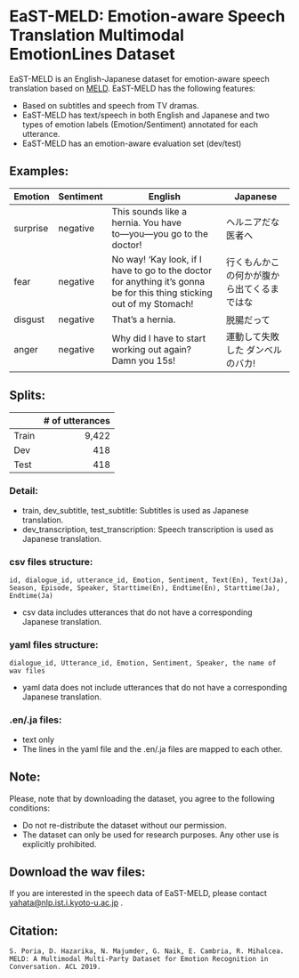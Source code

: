 # EaST-MELD: Emotion-aware Speech Translation Multimodal EmotionLines Dataset
EaST-MELD is an English-Japanese dataset for emotion-aware speech translation based on [MELD](リンク).
EaST-MELD has the following features:

- Based on subtitles and speech from TV dramas.
- EaST-MELD has text/speech in both English and Japanese and two types of emotion labels (Emotion/Sentiment) annotated for each utterance.
- EaST-MELD has an emotion-aware evaluation set (dev/test)

## Examples:

|Emotion|Sentiment|English|Japanese|
|----|----|----|----|
|surprise|negative|This sounds like a hernia. You have to―you―you go to the doctor!|ヘルニアだな医者へ|
|fear|negative|No way! ‘Kay look, if I have to go to the doctor for anything it’s gonna be for this thing sticking out of my Stomach!|行くもんかこの何かが腹から出てくるまではな|
|disgust|negative|That’s a hernia.|脱腸だって|
|anger|negative|Why did I have to start working out again? Damn you 15s!|運動して失敗した ダンベルのバカ!|

## Splits:
| |# of utterances|
|:---|---:|
|Train|9,422|
|Dev|418|
|Test|418|

### Detail:

- train, dev_subtitle, test_subtitle: Subtitles is used as Japanese translation.
- dev_transcription, test_transcription: Speech transcription is used as Japanese translation.

### csv files structure: 
```
id, dialogue_id, utterance_id, Emotion, Sentiment, Text(En), Text(Ja), Season, Episode, Speaker, Starttime(En), Endtime(En), Starttime(Ja), Endtime(Ja)
```
- csv data includes utterances that do not have a corresponding Japanese translation.

### yaml files structure: 
```
dialogue_id, Utterance_id, Emotion, Sentiment, Speaker, the name of wav files
```
- yaml data does not include utterances that do not have a corresponding Japanese translation.

### .en/.ja files:
- text only
- The lines in the yaml file and the .en/.ja files are mapped to each other.

## Note:
Please, note that by downloading the dataset, you agree to the following conditions:
- Do not re-distribute the dataset without our permission.
- The dataset can only be used for research purposes. Any other use is explicitly prohibited.

## Download the wav files:
If you are interested in the speech data of EaST-MELD, please contact  [yahata@nlp.ist.i.kyoto-u.ac.jp](mailto:liyh@nlp.ist.i.kyoto-u.ac.jp) .

## Citation:
```
S. Poria, D. Hazarika, N. Majumder, G. Naik, E. Cambria, R. Mihalcea. MELD: A Multimodal Multi-Party Dataset for Emotion Recognition in Conversation. ACL 2019.
```


